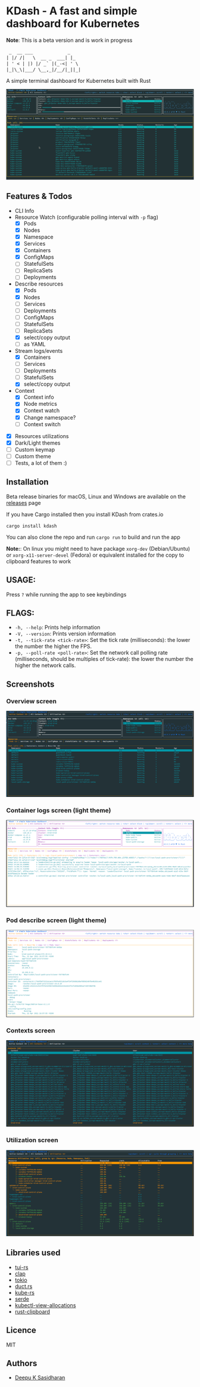 # KDash - A fast and simple dashboard for Kubernetes

**Note**: This is a beta version and is work in progress

```
 _  __ ___             _
| |/ /|   \  __ _  ___| |_
| ' < | |) |/ _` |(_-<| ' \
|_|\_\|___/ \__,_|/__/|_||_|
```

A simple terminal dashboard for Kubernetes built with Rust

![UI](./ui.gif)

## Features & Todos

- CLI Info
- Resource Watch (configurable polling interval with `-p` flag)
  - [x] Pods
  - [x] Nodes
  - [x] Namespace
  - [x] Services
  - [x] Containers
  - [x] ConfigMaps
  - [ ] StatefulSets
  - [ ] ReplicaSets
  - [ ] Deployments
- Describe resources
  - [x] Pods
  - [x] Nodes
  - [ ] Services
  - [ ] Deployments
  - [ ] ConfigMaps
  - [ ] StatefulSets
  - [ ] ReplicaSets
  - [x] select/copy output
  - [ ] as YAML
- Stream logs/events
  - [x] Containers
  - [ ] Services
  - [ ] Deployments
  - [ ] StatefulSets
  - [x] select/copy output
- Context
  - [x] Context info
  - [x] Node metrics
  - [x] Context watch
  - [x] Change namespace?
  - [ ] Context switch
- [x] Resources utilizations
- [x] Dark/Light themes
- [ ] Custom keymap
- [ ] Custom theme
- [ ] Tests, a lot of them :)

## Installation

Beta release binaries for macOS, Linux and Windows are available on the [releases](https://github.com/kdash-rs/kdash/releases) page

If you have Cargo installed then you install KDash from crates.io

```
cargo install kdash
```

You can also clone the repo and run `cargo run` to build and run the app

**Note:**: On linux you might need to have package `xorg-dev` (Debian/Ubuntu) or `xorg-x11-server-devel` (Fedora) or equivalent installed for the copy to clipboard features to work

## USAGE:

Press `?` while running the app to see keybindings

## FLAGS:

- `-h, --help`: Prints help information
- `-V, --version`: Prints version information
- `-t, --tick-rate <tick-rate>`: Set the tick rate (milliseconds): the lower the number the higher the FPS.
- `-p, --poll-rate <poll-rate>`: Set the network call polling rate (milliseconds, should be multiples of tick-rate): the lower the number the higher the network calls.

## Screenshots

### Overview screen

![UI](./screenshots/overview.png)

### Container logs screen (light theme)

![UI](./screenshots/logs.png)

### Pod describe screen (light theme)

![UI](./screenshots/describe.png)

### Contexts screen

![UI](./screenshots/contexts.png)

### Utilization screen

![UI](./screenshots/utilization.png)

## Libraries used

- [tui-rs](https://github.com/fdehau/tui-rs)
- [clap](https://github.com/clap-rs/clap)
- [tokio](https://github.com/tokio-rs/tokio)
- [duct.rs](https://github.com/oconnor663/duct.rs)
- [kube-rs](https://github.com/clux/kube-rs)
- [serde](https://github.com/serde-rs/serde)
- [kubectl-view-allocations](https://github.com/davidB/kubectl-view-allocations)
- [rust-clipboard](https://github.com/aweinstock314/rust-clipboard)

## Licence

MIT

## Authors

- [Deepu K Sasidharan](https://deepu.tech/)
